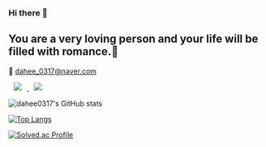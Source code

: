 ### Hi there 👋

<!--
**dahee0317/dahee0317** is a ✨ _special_ ✨ repository because its `README.md` (this file) appears on your GitHub profile.

Here are some ideas to get you started:

- 🔭 I’m currently working on ...
- 🌱 I’m currently learning ...
- 👯 I’m looking to collaborate on ...
- 🤔 I’m looking for help with ...
- 💬 Ask me about ...
- 📫 How to reach me: ...
- 😄 Pronouns: ...
- ⚡ Fun fact: ...
-->

<h2> You are a very loving person and your life will be filled with romance.🌼</h2>

<span> 💌 dahee_0317@naver.com </span>

<a href="https://www.instagram.com/dear.with/">
    <img 
        src="http://img.shields.io/badge/-Instagram-ffffff?style=flat&logo=Instagram&link=https://www.instagram.com/dear.with/"
        style="height : auto; margin-left : 10px; margin-right : 10px;"/>
</a>
<a href="https://velog.io/@dear_with">
    <img 
        src="http://img.shields.io/badge/-Velog-ffffff?style=flat&logo=Velog&link=https://velog.io/@dear_with"
        style="height : auto; margin-left : 10px; margin-right : 10px;"/>
</a>

![dahee0317's GitHub stats](https://github-readme-stats.vercel.app/api?username=dahee0317&show_icons=true&theme=ayu-mirage)

[![Top Langs](https://github-readme-stats.vercel.app/api/top-langs/?username=dahee0317&layout=compact&theme=ayu-mirage&langs_count=8)](https://github.com/anuraghazra/github-readme-stats)

[![Solved.ac Profile](http://mazassumnida.wtf/api/v2/generate_badge?boj=dahee0317)](https://solved.ac/dahee0317)








